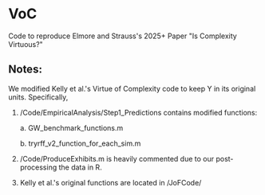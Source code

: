 # VoC
Code to reproduce Elmore and Strauss's 2025+ Paper "Is Complexity Virtuous?"

## Notes:
We modified Kelly et al.'s Virtue of Complexity code to keep Y in its original units. Specifically, 
1. /Code/EmpiricalAnalysis/Step1_Predictions contains modified functions:
   
    a. GW_benchmark_functions.m
   
    b. tryrff_v2_function_for_each_sim.m
   
3. /Code/ProduceExhibits.m is heavily commented due to our post-processing the data in R.
4. Kelly et al.'s original functions are located in /JoFCode/
